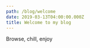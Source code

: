 ```yaml
---
path: /blog/welcome
date: 2019-03-13T04:00:00.000Z
title: Welcome to my blog
---
```

Browse, chill, enjoy
